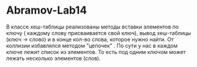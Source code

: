 # Abramov-Lab14
В классе хеш-таблицы реализованы методы вставки элементов  по ключу ( каждому слову присваивается свой ключ), вывод  хеш-таблицы (ключ -> слово)
и в конце кол-во слова, которое нужно найти. От коллизии избавлялся методом "цепочек" . 
По сути у  нас в каждом ключе лежит список из элементов. То есть под одним ключом может лежать несколько элементов (слов). 
